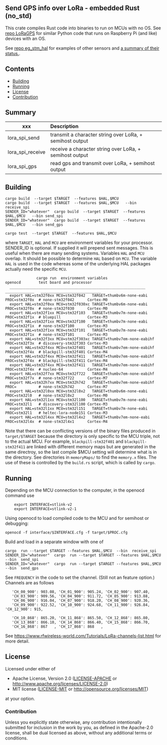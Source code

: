 ## Send GPS info over LoRa - embedded Rust (no_std)

This crate compiles Rust code into binaries to run on MCUs with no OS. 
See [repo LoRaGPS](https://github.com/pdgilbert/LoRaGPS) for similar Python code that 
runs on Raspberry Pi (and like) devices with an OS. 

See [repo eg_stm_hal](https://github.com/pdgilbert/eg_stm_hal) for examples of other sensors and
[a summary of their status.](https://pdgilbert.github.io/eg_stm_hal/).


##  Contents
- [Building](#building)
- [Running](#running)
- [License](#License)
- [Contribution](#Contribution)


## Summary

| xxx              |   Description                                              |
| ---------------- |:---------------------------------------------------------- |
| lora_spi_send    | transmit a character string over LoRa,  + semihost output  |
| lora_spi_receive | receive  a character string over LoRa,  + semihost output  |
| lora_spi_gps     | read gps and transmit over LoRa,  + semihost output        |


## Building

```
cargo build  --target $TARGET  --features $HAL,$MCU
cargo build  --target $TARGET  --features $HAL,$MCU   --bin receive_spi
SENDER_ID="whatever"  cargo build  --target $TARGET  --features $HAL,$MCU   --bin send_spi
SENDER_ID="whatever"  cargo build  --target $TARGET  --features $HAL,$MCU   --bin send_gps

cargo test  --target $TARGET  --features $HAL,$MCU

```
where  `TARGET`, `HAL`  and `MCU` are environment variables for your processor.
SENDER_ID is optional. If supplied it will prepend sent messages. 
This is useful when there are many sending systems.
Variables `HAL`  and `MCU` overlap. It should be possible to determine  `HAL`  based on `MCU`.
The variable `HAL` is used in the code whereas some of the underlying HAL packages
actually need the specific `MCU`.

```
              cargo run  environment variables                        openocd        test board and processor
  _____________________________________________________________     _____________   ___________________________
  export HAL=stm32f0xx MCU=stm32f042   TARGET=thumbv6m-none-eabi    PROC=stm32f0x  # none-stm32f042      Cortex-M0
  export HAL=stm32f0xx MCU=stm32f030xc TARGET=thumbv6m-none-eabi    PROC=stm32f0x  # none-stm32f030      Cortex-M0
  export HAL=stm32f1xx MCU=stm32f103   TARGET=thumbv7m-none-eabi    PROC=stm32f1x  # bluepill            Cortex-M3
  export HAL=stm32f1xx MCU=stm32f100   TARGET=thumbv7m-none-eabi    PROC=stm32f1x  # none-stm32f100      Cortex-M3
  export HAL=stm32f1xx MCU=stm32f101   TARGET=thumbv7m-none-eabi    PROC=stm32f1x  # none-stm32f101      Cortex-M3
  export HAL=stm32f3xx MCU=stm32f303xc TARGET=thumbv7em-none-eabihf PROC=stm32f3x  # discovery-stm32f303 Cortex-M3
  export HAL=stm32f4xx MCU=stm32f401   TARGET=thumbv7em-none-eabihf PROC=stm32f4x  # blackpill-stm32f401 Cortex-M4
  export HAL=stm32f4xx MCU=stm32f411   TARGET=thumbv7em-none-eabihf PROC=stm32f4x  # blackpill-stm32f411 Cortex-M4
  export HAL=stm32f4xx MCU=stm32f411   TARGET=thumbv7em-none-eabihf PROC=stm32f4x  # nucleo-64           Cortex-M4
  export HAL=stm32f7xx MCU=stm32f722   TARGET=thumbv7em-none-eabihf PROC=stm32f7x  # none-stm32f722      Cortex-M7
  export HAL=stm32h7xx MCU=stm32h742   TARGET=thumbv7em-none-eabihf PROC=          # none-stm32h742      Cortex-M7
  export HAL=stm32l0xx MCU=stm32l0x2   TARGET=thumbv6m-none-eabi    PROC=stm32l0   # none-stm32l0x2      Cortex-M0
  export HAL=stm32l1xx MCU=stm32l100   TARGET=thumbv7m-none-eabi    PROC=stm32l1   # discovery-stm32l100 Cortex-M3
  export HAL=stm32l1xx MCU=stm32l151   TARGET=thumbv7m-none-eabi    PROC=stm32l1   # heltec-lora-node151 Cortex-M3
  export HAL=stm32l4xx MCU=stm32l4x2   TARGET=thumbv7em-none-eabi   PROC=stm32l4x  # none-stm32l4x1      Cortex-M4
```

Note that there can be conflicting versions of the binary files produced in `target/$TARGET` because 
the directory is only specific to the MCU triple, not to the actual MCU. 
For example, `blackpill-stm32f401` and `blackpill-stm32f411` are linked with different memory maps but are 
generated in the same directroy, so the last compile $MCU setting will determine what is in the directory.
See directories in `memoryMaps/`  to find the `memory.x` files. 
The use of these is controlled by the `build.rs` script, which is called by `cargo`.

## Running 
 
  Depending on the MCU connection to the computer, in the  openocd command use
```
    export INTERFACE=stlink-v2  
    export INTERFACE=stlink-v2-1  
```

Using openocd  to load compiled code to the MCU and for semihost or debugging:

```
openocd -f interface/$INTERFACE.cfg -f target/$PROC.cfg 
```

Build and load in a separate window with one of

```
cargo  run --target $TARGET --features $HAL,$MCU  --bin  receive_spi
SENDER_ID="whatever"  cargo  run --target $TARGET --features $HAL,$MCU  --bin  send_spi
SENDER_ID="whatever"  cargo  run --target $TARGET --features $HAL,$MCU  --bin  send_gps

```

See `FREQUENCY` in the code to set the channel. (Still not an feature option.)
Channels are as follows

```
   'CH_00_900': 903.08, 'CH_01_900': 905.24, 'CH_02_900': 907.40,
   'CH_03_900': 909.56, 'CH_04_900': 911.72, 'CH_05_900': 913.88,
   'CH_06_900': 916.04, 'CH_07_900': 918.20, 'CH_08_900': 920.36,
   'CH_09_900': 922.52, 'CH_10_900': 924.68, 'CH_11_900': 926.84, 'CH_12_900': 915,

   'CH_10_868': 865.20, 'CH_11_868': 865.50, 'CH_12_868': 865.80,
   'CH_13_868': 866.10, 'CH_14_868': 866.40, 'CH_15_868': 866.70,
   'CH_16_868': 867   , 'CH_17_868': 868   ,
```
See https://www.rfwireless-world.com/Tutorials/LoRa-channels-list.html for more detail.


## License

Licensed under either of

- Apache License, Version 2.0 ([LICENSE-APACHE](LICENSE-APACHE) or
  http://www.apache.org/licenses/LICENSE-2.0)
- MIT license ([LICENSE-MIT](LICENSE-MIT) or http://opensource.org/licenses/MIT)

at your option.

### Contribution

Unless you explicitly state otherwise, any contribution intentionally submitted
for inclusion in the work by you, as defined in the Apache-2.0 license, shall be
dual licensed as above, without any additional terms or conditions.

